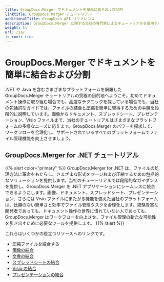 ```yaml
---
title: GroupDocs.Merger でドキュメントを簡単に結合および分割
linktitle: GroupDocs.Merger チュートリアル
additionalTitle: GroupDocs API リファレンス
description: GroupDocs.Merger に関する当社の専門家によるチュートリアルを使用すると、.NET および Java プラットフォーム間でドキュメントを簡単に結合、分割、圧縮できます。シームレスなファイル管理を実現します。
weight: 11
url: /ja/
is_root: true
---
```


# GroupDocs.Merger でドキュメントを簡単に結合および分割


.NET や Java を含むさまざまなプラットフォームを網羅した GroupDocs.Merger チュートリアルの究極の目的地へようこそ。初めてドキュメント操作に取り組む場合でも、高度なテクニックを探している場合でも、当社の包括的なガイドでは、ファイルの結合と圧縮を簡単に習得するための手順を段階的に説明しています。画像からドキュメント、スプレッドシート、プレゼンテーション、Visio ファイルまで、当社のチュートリアルはさまざまなプラットフォームの多様なニーズに応えます。GroupDocs.Merger のパワーを探求して、ワークフローを合理化し、サポートされているすべてのプラットフォームでファイル管理機能を向上させましょう。

## GroupDocs.Merger for .NET チュートリアル
{{% alert color="primary" %}}
GroupDocs.Merger for .NET は、ファイルの処理方法に革命をもたらし、さまざまな形式をマージおよび圧縮するための包括的なソリューションを提供します。当社のチュートリアルでは段階的なガイダンスを提供し、GroupDocs.Merger を .NET アプリケーションにシームレスに統合できるようにします。画像、ドキュメント、スプレッドシート、プレゼンテーション、さらには Visio ファイルにまたがる機能を備えた当社のプラットフォームは、比類のない簡単さと効率でファイル管理タスクを合理化します。経験豊富な開発者であっても、ドキュメント操作の世界に慣れていない人であっても、GroupDocs.Merger はワークフローを向上させ、ファイル管理の新たな可能性を引き出すために必要なツールを提供します。
{{% /alert %}}

これらはいくつかの役立つリソースへのリンクです。
 
- [圧縮ファイルを結合する](./net/merge-compress-files/)
- [画像の結合](./net/image-merging/)
- [文書の結合](./net/document-merging/)
- [スプレッドシートの結合](./net/spreadsheet-merging/)
- [Visio の結合](./net/visio-merging/)
- [プレゼンテーションの結合](./net/presentation-merging/)





